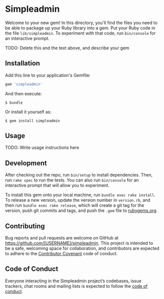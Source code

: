 # Simpleadmin

Welcome to your new gem! In this directory, you'll find the files you need to be able to package up your Ruby library into a gem. Put your Ruby code in the file `lib/simpleadmin`. To experiment with that code, run `bin/console` for an interactive prompt.

TODO: Delete this and the text above, and describe your gem

## Installation

Add this line to your application's Gemfile:

```ruby
gem 'simpleadmin'
```

And then execute:

    $ bundle

Or install it yourself as:

    $ gem install simpleadmin

## Usage

TODO: Write usage instructions here

## Development

After checking out the repo, run `bin/setup` to install dependencies. Then, run `rake spec` to run the tests. You can also run `bin/console` for an interactive prompt that will allow you to experiment.

To install this gem onto your local machine, run `bundle exec rake install`. To release a new version, update the version number in `version.rb`, and then run `bundle exec rake release`, which will create a git tag for the version, push git commits and tags, and push the `.gem` file to [rubygems.org](https://rubygems.org).

## Contributing

Bug reports and pull requests are welcome on GitHub at https://github.com/[USERNAME]/simpleadmin. This project is intended to be a safe, welcoming space for collaboration, and contributors are expected to adhere to the [Contributor Covenant](http://contributor-covenant.org) code of conduct.

## Code of Conduct

Everyone interacting in the Simpleadmin project’s codebases, issue trackers, chat rooms and mailing lists is expected to follow the [code of conduct](https://github.com/[USERNAME]/simpleadmin/blob/master/CODE_OF_CONDUCT.md).
